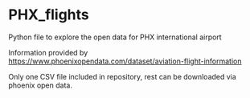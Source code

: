 # PHX_flights
Python file to explore the open data for PHX international airport

Information provided by
https://www.phoenixopendata.com/dataset/aviation-flight-information

Only one CSV file included in repository, rest can be downloaded via phoenix open data.
